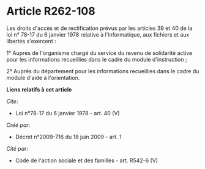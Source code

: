 # Article R262-108

Les droits d'accès et de rectification prévus par les articles 39 et 40 de la loi n° 78-17 du 6 janvier 1978 relative à
l'informatique, aux fichiers et aux libertés s'exercent : 

1° Auprès de l'organisme chargé du service du revenu de solidarité active pour les informations recueillies dans le cadre du
module d'instruction ; 

2° Auprès du département pour les informations recueillies dans le cadre du module d'aide à l'orientation.

**Liens relatifs à cet article**

_Cite_:

  - Loi n°78-17 du 6 janvier 1978 - art. 40 (V)

_Créé par_:

  - Décret n°2009-716 du 18 juin 2009 - art. 1

_Cité par_:

  - Code de l'action sociale et des familles - art. R542-6 (V)
